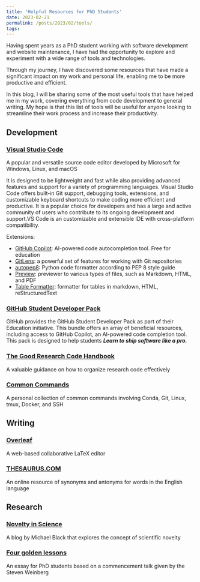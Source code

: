 ```yaml
---
title: 'Helpful Resources for PhD Students'
date: 2023-02-21
permalink: /posts/2023/02/tools/
tags:
---
```

Having spent years as a PhD student working with software development and website maintenance, I have had the opportunity to explore and experiment with a wide range of tools and technologies.

Through my journey, I have discovered some resources that have made a significant impact on my work and personal life, enabling me to be more productive and efficient.

In this blog, I will be sharing some of the most useful tools that have helped me in my work, covering everything from code development to general writing. My hope is that this list of tools will be useful for anyone looking to streamline their work process and increase their productivity.

## Development

### [Visual Studio Code](https://code.visualstudio.com/)

A popular and versatile source code editor developed by Microsoft for Windows, Linux, and macOS

It is designed to be lightweight and fast while also providing advanced features and support for a variety of programming languages. Visual Studio Code offers built-in Git support, debugging tools, extensions, and customizable keyboard shortcuts to make coding more efficient and productive. It is a popular choice for developers and has a large and active community of users who contribute to its ongoing development and support.VS Code is an customizable and extensible IDE with cross-platform compatibility.

Extensions:

- [GitHub Copilot](https://marketplace.visualstudio.com/items?itemName=GitHub.copilot): AI-powered code autocompletion tool. Free for education
- [GitLens](https://marketplace.visualstudio.com/items?itemName=eamodio.gitlens): a powerful set of features for working with Git repositories
- [autopep8](https://marketplace.visualstudio.com/items?itemName=ms-python.autopep8):  Python code formatter according to PEP 8 style guide
- [Preview](https://marketplace.visualstudio.com/items?itemName=searKing.preview-vscode): previewer to various types of files, such as Markdown, HTML, and PDF
- [Table Formatter](https://marketplace.visualstudio.com/items?itemName=shuworks.vscode-table-formatter): formatter for tables in markdown, HTML, reStructuredText

### [GitHub Student Developer Pack](https://education.github.com/pack)

GitHub provides the GitHub Student Developer Pack as part of their Education initiative.
This bundle offers an array of beneficial resources, including access to GitHub Copilot, an AI-powered code completion tool. This pack is designed to help students ***Learn to ship software like a pro.***

### [The Good Research Code Handbook](https://goodresearch.dev/)

A valuable guidance on how to organize research code effectively

### [Common Commands](https://github.com/jinningwang/jinningwang/blob/main/command.md)

A personal collection of common commands involving Conda, Git, Linux, tmux, Docker, and SSH

## Writing

### [Overleaf](https://www.overleaf.com/)

A web-based collaborative LaTeX editor

### [THESAURUS.COM](https://www.thesaurus.com/browse/synonym)

An online resource of synonyms and antonyms for words in the English language

## Research

### [Novelty in Science](https://perceiving-systems.blog/en/news/novelty-in-science)

A blog by Michael Black that explores the concept of scientific novelty

### [Four golden lessons](https://www.nature.com/articles/426389a)

An essay for PhD students based on a commencement talk given by the Steven Weinberg
